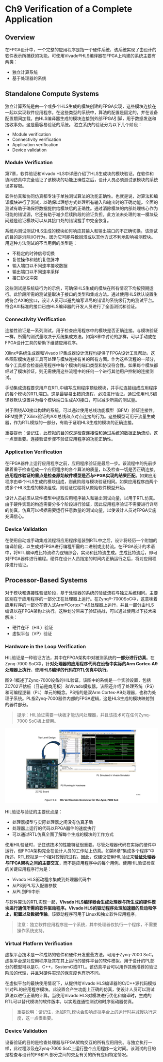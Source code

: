 # Ch9 Verification of a Complete Application
## Overview
在FPGA设计中，一个完整的应用程序是指一个硬件系统，该系统实现了由设计的软件表示所捕获的功能。可使用Vivado®HLS编译器在FPGA上构建的系统主要有两类：
- 独立计算系统
- 基于处理器的系统
## Standalone Compute Systems
独立计算系统是由一个或多个HLS生成的模块创建的FPGA实现，这些模块连接在一起以实现软件应用程序。在这些类型的系统中，算法的配置是固定的，并在设备配置期间加载。由HLS编译器生成的模块连接到外部FPGA引脚，用于数据发送和接收事务。这是最容易验证的系统。
独立系统的验证分为以下几个阶段： 
- Module verification
- Connectivity verification
- Application verification
- Device validation
### Module Verification
第7章，软件验证和Vivado HLS中详细介绍了HLS生成块的模块验证。在软件和协同仿真中完全验证了该模块的功能正确性之后，设计人员必须测试该模块的系统误差容限。

软件仿真和协同仿真都专注于单独测试算法的功能正确性。也就是说，对算法和编译模块进行了测试，以确保以理想方式处理所有输入和输出时的正确功能。全面的测试有助于确保将数据提供给模块后的正确性。通过消除模块的内部处理核心作为可能的错误源，它还有助于减少后续阶段的验证负担。此方法未处理的唯一模块级问题是验证模块可以从其接口处的错误握手中完全恢复。

系统内测试测试HLS生成的模块如何响应其输入和输出端口的不正确切换。该测试的目的是消除I/O行为，因为它可能导致崩溃或以其他方式不利地影响被测模块。用这种方法测试的不当用例的类型是：
- 不稳定的时钟信号切换
- 复位操作和随机复位脉冲
- 输入端口以不同速率接收数据
- 输出端口以不同速率采样
- 接口协议冲突

这些测试是系统级行为的示例，可确保HLS生成的模块在所有情况下均按预期运行。此阶段所需的测试量取决于接口的类型和集成方法。通过使用HLS默认设置生成符合AXI的接口，设计人员可以避免编写详尽的错误的系统级行为的测试平台。符合AXI标准的接口已由HLS编译器的开发人员进行了全面测试和验证。

### Connectivity Verification
连接性验证是一系列测试，用于检查应用程序中的模块是否正确连接。与模块验证一样，所需的测试量取决于系统集成方法。如第8章中讨论的那样，可以手动或在FPGA设计工具的帮助下组装应用程序。

Xilinx®系统生成器和Vivado IP集成器设计流程均提供了FPGA设计工具帮助。这些图形模块连接工具可处理与模块连接有关的所有方面。作为这些流程的一部分，每个工具都会检查应用程序中每个模块的端口类型和协议符合性。如果每个模块都经过了模块验证，则无需使用这些流程中的任何一个进行其他用户控制的连接测试。

手动集成流程要求用户在RTL中编写应用程序顶级模块，并手动连接组成应用程序的每个模块的RTL端口。这是最容易出错的流程，必须进行验证。通过使用HLS编译器默认设置并为每个模块端口生成AXI接口，可以减少所需的测试量。

对于围绕AXI接口构建的系统，可以通过使用总线功能模型（BFM）验证连接性。BFM提供了Xilinx验证的AXI总线和点对点连接的行为。这些模型可用于流量生成器，作为RTL模拟的一部分，有助于证明HLS生成的模块的正确连接。

重要提示：请记住，此模拟的目的仅是检查连接性和通过系统的数据正确流动，这一点很重要。连接验证步骤不验证应用程序的功能正确性。
### Application Verification
在FPGA器件上运行应用程序之前，应用程序验证是最后一步。该流程中的先前步骤着重于检查组成一个应用程序的各个算法的质量，以及检查一切是否正确连接。**应用程序验证的重点是检查原始软件模型是否与FPGA实现的结果匹配**。如果应用程序由单个HLS生成的模块组成，则此阶段与模块验证相同。如果应用程序由两个或多个HLS生成的模块组成，则验证过程将从原始软件模型开始。

设计人员必须从软件模型中提取应用程序输入和输出测试向量，以用于RTL仿真。由于硬件实现的构造需要分多个阶段进行验证，因此应用程序验证不需要进行详尽的仿真。仿真可以根据需要运行任意数量的测试向量，以使设计人员对FPGA实施充满信心。

### Device Validation
在使用自动或手动集成流程将应用程序组装到RTL中之后，设计将经历一个附加的编译阶段，以生成对FPGA进行编程所需的二进制或比特流。在FPGA设计的术语中，将RTL编译成比特流称为逻辑综合，实现和比特流生成。生成比特流后，即可对FPGA器件进行编程。硬件在设计人员指定的时间内正确运行之后，将对应用程序进行验证。

## Processor-Based Systems

对于模块和连接性验证阶段，基于处理器的系统的验证流程与独立系统相同。主要区别在于应用程序的一部分正在处理器上运行。在Zynq®-7000SoC中，这意味着应用程序的一部分在嵌入式Arm®Cortex™-A9处理器上运行，并且一部分由HLS编译以在FPGA架构上执行。这种划分带来了验证挑战，可以通过使用以下技术来解决：
- 硬件在环（HIL）验证
- 虚拟平台（VP）验证

### Hardware in the Loop Verification
HIL验证是一种验证方法，其中在FPGA架构中对被测系统的**一部分进行仿真**。在Zynq-7000 SoC中，针**对处理器的应用程序代码在设备中实际的Arm Cortex-A9处理器上执行**。使用**HLS编译的代码在RTL仿真中执行**。

图9-1概述了Zynq-7000设备的HIL验证。该图中的系统是一个实验设置，包括ZC702评估板（目前是商用板）和Vivado模拟器。该图还介绍了处理系统（PS）和可编程逻辑（PL）单元的概念。PS指的是双Arm Cortex-A9处理器，也称为处理子系统。PL指Zynq-7000器件内部的FPGA逻辑，这是HLS生成的模块映射到的器件部分。

> 提示：HIL验证需要一块板才能访问处理器，并且该技术可在任何Zynq-7000 SoC板上使用。

![](./images/9-1.png)

HIL验证与验证的主要优点是：
- 处理器模型与实际处理器之间没有仿真矛盾
- 处理器上运行的代码以FPGA器件的速度执行
- 可以通过RTL仿真全面了解每个生成的模块的工作方式

使用HIL验证时，记住该技术的性能特征很重要。尽管处理器代码在实际的硬件中运行，但FPGA架构完全在设计人员的工作站上仿真。如第8章“集成多个程序”中所述，RTL模拟是一个相对较慢的过程。因此，仅建议使用HIL验证来**验证处理器与FPGA架构之间的主要交互**，而不是应用程序中的每个用例。使用HIL验证检查的关键应用程序行为是：
- Vivado HLS驱动程序集成到处理器代码中
- 从PS到PL写入配置参数
- 从PL到PS中断
  
与软件算法的RTL实现一起，**Vivado HLS编译器会生成处理器与所生成的硬件模块进行通信所需的软件驱动程序。Vivado HLS的驱动程序处理加速器的启动和停止，配置以及数据传输**。该驱动程序可用于Linux和独立软件应用程序。

> 注意：独立软件应用程序是一个系统，其中处理器仅执行一个程序，不需要操作系统支持。

### Virtual Platform Verification
虚拟平台技术是一种成熟的软件和硬件开发重叠方法，可用于Zynq-7000 SoC。虚拟平台是对应用程序及其在其上运行的硬件平台的软件模拟。用于设计的PL部分的模型可以是C，C++，SystemC或RTL。该仿真平台可以用作其他推荐的验证阶段的代理，并且对硬件实现的保真度也有所不同。

在虚拟平台的最快使用情况下，从提供给Vivado HLS编译器的C/C++源代码模拟针对PL的应用程序模块。此设置会产生功能上正确的仿真，使设计人员可以测试算法以进行正确的计算。当使用Vivado HLS对模块进行优化和编译时，生成的RTL可以替代模块的软件版本，以实现连通性测试和时序驱动器仿真。

> 重要说明：请记住，添加RTL模块会影响虚拟平台上的运行时并减慢执行速度，这一点很重要。

### Device Validation
设备验证的目的是检查处理器与FPGA架构交互的所有应用用例。与独立执行一样，此过程涉及在Zynq-7000 SoC上运行整个应用程序一定时间。该测试的目的是检查与设计的PS和PL部分之间的交互有关的所有应用特定情况。